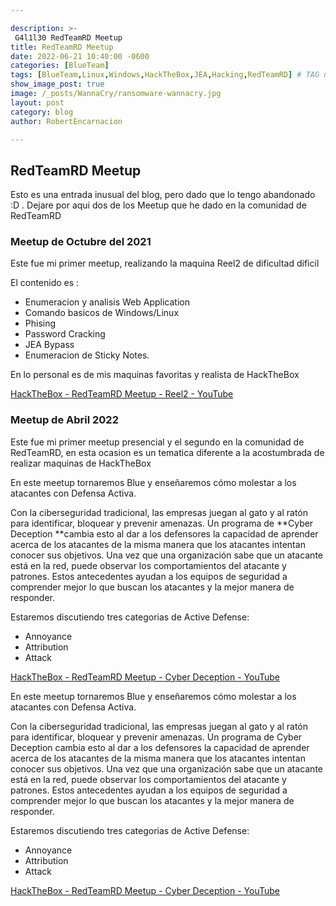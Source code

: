 ```yaml
---

description: >-
 G4l1l30 RedTeamRD Meetup
title: RedTeamRD Meetup
date: 2022-06-21 10:40:00 -0600
categories: [BlueTeam]
tags: [BlueTeam,Linux,Windows,HackTheBox,JEA,Hacking,RedTeamRD] # TAG names should always be lowercase
show_image_post: true
image: /_posts/WannaCry/ransomware-wannacry.jpg
layout: post
category: blog
author: RobertEncarnacion

--- 
```


## RedTeamRD Meetup

Esto es una entrada inusual del blog, pero dado que lo tengo abandonado :D . Dejare por aqui dos de los Meetup que he dado en la comunidad de RedTeamRD

### Meetup de Octubre del 2021

Este fue mi primer meetup, realizando la maquina Reel2 de dificultad dificil

El contenido es :

- Enumeracion y analisis Web Application
- Comando basicos de Windows/Linux
- Phising
- Password Cracking
- JEA Bypass
- Enumeracion de Sticky Notes.

En lo personal es de mis maquinas favoritas y realista de HackTheBox

[HackTheBox - RedTeamRD Meetup - Reel2 - YouTube](https://www.youtube.com/watch?v=dEvhNEQok6k)

### Meetup de Abril 2022

Este fue mi primer meetup presencial y el segundo en la comunidad de RedTeamRD, en esta ocasion es un tematica diferente a la acostumbrada de realizar maquinas de HackTheBox

En este meetup tornaremos Blue y enseñaremos cómo molestar a los atacantes con Defensa Activa.

Con la ciberseguridad tradicional, las empresas juegan al gato y al ratón para identificar, bloquear y prevenir amenazas. Un programa de **Cyber Deception **cambia esto al dar a los defensores la capacidad de aprender acerca de los atacantes de la misma manera que los atacantes intentan conocer sus objetivos. Una vez que una organización sabe que un atacante está en la red, puede observar los comportamientos del atacante y patrones. Estos antecedentes ayudan a los equipos de seguridad a comprender mejor lo que buscan los atacantes y la mejor manera de responder.

Estaremos discutiendo tres categorias de Active Defense: 

* Annoyance
* Attribution
* Attack

[HackTheBox - RedTeamRD Meetup - Cyber Deception - YouTube](https://www.youtube.com/watch?v=703J-AIUIrI)

En este meetup tornaremos Blue y enseñaremos cómo molestar a los atacantes con Defensa Activa.

Con la ciberseguridad tradicional, las empresas juegan al gato y al ratón para identificar, bloquear y prevenir amenazas. Un programa de Cyber Deception cambia esto al dar a los defensores la capacidad de aprender acerca de los atacantes de la misma manera que los atacantes intentan conocer sus objetivos. Una vez que una organización sabe que un atacante está en la red, puede observar los comportamientos del atacante y patrones. Estos antecedentes ayudan a los equipos de seguridad a comprender mejor lo que buscan los atacantes y la mejor manera de responder.

Estaremos discutiendo tres categorias de Active Defense: 

* Annoyance
* Attribution
* Attack

[HackTheBox - RedTeamRD Meetup - Cyber Deception - YouTube](https://www.youtube.com/watch?v=703J-AIUIrI)
